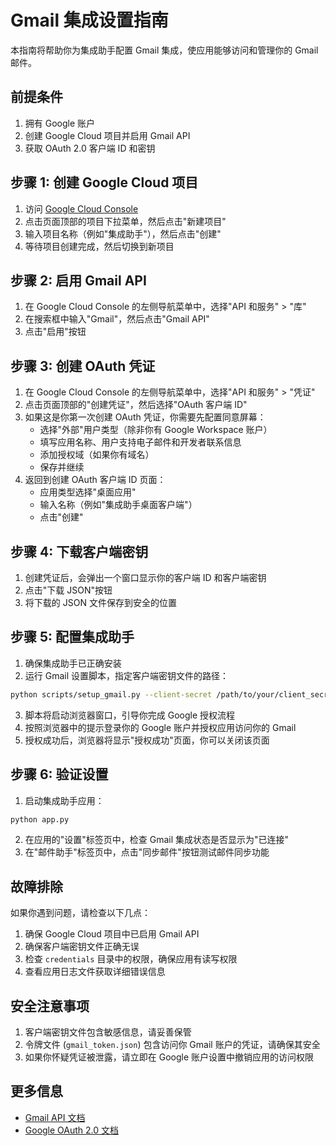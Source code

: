# Gmail 集成设置指南

本指南将帮助你为集成助手配置 Gmail 集成，使应用能够访问和管理你的 Gmail 邮件。

## 前提条件

1. 拥有 Google 账户
2. 创建 Google Cloud 项目并启用 Gmail API
3. 获取 OAuth 2.0 客户端 ID 和密钥

## 步骤 1: 创建 Google Cloud 项目

1. 访问 [Google Cloud Console](https://console.cloud.google.com/)
2. 点击页面顶部的项目下拉菜单，然后点击"新建项目"
3. 输入项目名称（例如"集成助手"），然后点击"创建"
4. 等待项目创建完成，然后切换到新项目

## 步骤 2: 启用 Gmail API

1. 在 Google Cloud Console 的左侧导航菜单中，选择"API 和服务" > "库"
2. 在搜索框中输入"Gmail"，然后点击"Gmail API"
3. 点击"启用"按钮

## 步骤 3: 创建 OAuth 凭证

1. 在 Google Cloud Console 的左侧导航菜单中，选择"API 和服务" > "凭证"
2. 点击页面顶部的"创建凭证"，然后选择"OAuth 客户端 ID"
3. 如果这是你第一次创建 OAuth 凭证，你需要先配置同意屏幕：
   - 选择"外部"用户类型（除非你有 Google Workspace 账户）
   - 填写应用名称、用户支持电子邮件和开发者联系信息
   - 添加授权域（如果你有域名）
   - 保存并继续
4. 返回到创建 OAuth 客户端 ID 页面：
   - 应用类型选择"桌面应用"
   - 输入名称（例如"集成助手桌面客户端"）
   - 点击"创建"

## 步骤 4: 下载客户端密钥

1. 创建凭证后，会弹出一个窗口显示你的客户端 ID 和客户端密钥
2. 点击"下载 JSON"按钮
3. 将下载的 JSON 文件保存到安全的位置

## 步骤 5: 配置集成助手

1. 确保集成助手已正确安装
2. 运行 Gmail 设置脚本，指定客户端密钥文件的路径：

```bash
python scripts/setup_gmail.py --client-secret /path/to/your/client_secret.json
```

3. 脚本将启动浏览器窗口，引导你完成 Google 授权流程
4. 按照浏览器中的提示登录你的 Google 账户并授权应用访问你的 Gmail
5. 授权成功后，浏览器将显示"授权成功"页面，你可以关闭该页面

## 步骤 6: 验证设置

1. 启动集成助手应用：

```bash
python app.py
```

2. 在应用的"设置"标签页中，检查 Gmail 集成状态是否显示为"已连接"
3. 在"邮件助手"标签页中，点击"同步邮件"按钮测试邮件同步功能

## 故障排除

如果你遇到问题，请检查以下几点：

1. 确保 Google Cloud 项目中已启用 Gmail API
2. 确保客户端密钥文件正确无误
3. 检查 `credentials` 目录中的权限，确保应用有读写权限
4. 查看应用日志文件获取详细错误信息

## 安全注意事项

1. 客户端密钥文件包含敏感信息，请妥善保管
2. 令牌文件 (`gmail_token.json`) 包含访问你 Gmail 账户的凭证，请确保其安全
3. 如果你怀疑凭证被泄露，请立即在 Google 账户设置中撤销应用的访问权限

## 更多信息

- [Gmail API 文档](https://developers.google.com/gmail/api)
- [Google OAuth 2.0 文档](https://developers.google.com/identity/protocols/oauth2)

